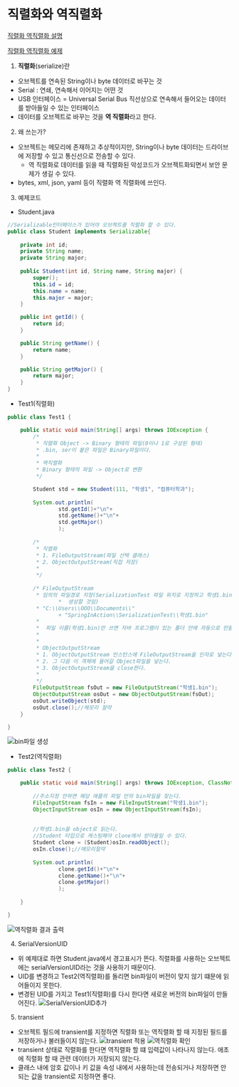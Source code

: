 # 직렬화와 역직렬화

[직렬화 역직렬화 설명](https://www.youtube.com/watch?v=qrQZOPZmt0w)

[직렬화 역직렬화 예제](https://www.youtube.com/watch?v=variM5qJsQM)


1. **직렬화**(serialize)란

- 오브젝트를 연속된 String이나 byte 데이터로 바꾸는 것
- Serial : 연쇄, 연속해서 이어지는 어떤 것
- USB 인터페이스 = Universal Serial Bus 직선상으로 연속해서 들어오는 데이터를 받아들일 수 있는 인터페이스
- 데이터를 오브젝트로 바꾸는 것을 **역 직렬화**라고 한다.


2. 왜 쓰는가?

- 오브젝트는 메모리에 존재하고 추상적이지만, String이나 byte 데이터는 드라이브에 저장할 수 있고
  통신선으로 전송할 수 있다.
    - 역 직렬화로 데이터를 읽을 때 직렬화된 악성코드가 오브젝트화되면서 보안 문제가 생길 수 있다.
- bytes, xml, json, yaml 등이 직렬화 역 직렬화에 쓰인다. 


3. 예제코드

- Student.java
```java
//Serializable인터페이스가 있어야 오브젝트를 직렬화 할 수 있다.
public class Student implements Serializable{
	
	private int id;
	private String name;
	private String major;
	
	public Student(int id, String name, String major) {
		super();
		this.id = id;
		this.name = name;
		this.major = major;
	}

	public int getId() {
		return id;
	}

	public String getName() {
		return name;
	}

	public String getMajor() {
		return major;
	}	
}
```

- Test1(직렬화)
```java
public class Test1 {

	public static void main(String[] args) throws IOException {
		/*
		 * 직렬화 Object -> Binary 형태의 파일(0이나 1로 구성된 형태)
		 * .bin, ser이 붙은 파일은 Binary파일이다.
		 *  
		 * 역직렬화
		 * Binary 형태의 파일 -> Object로 변환
		 */		

		Student std = new Student(111, "학생1", "컴퓨터학과");
		
		System.out.println(
				std.getId()+"\n"+
				std.getName()+"\n"+
				std.getMajor()
				);
		
		/*
		 * 직렬화 
		 * 1. FileOutputStream(파일 선택 클래스) 
		 * 2. ObjectOutputStream(직접 저장)
		 * 
		 */
		
		/* FileOutputStream
		 * 임의의 파일경로 지정(SerializationTest 파일 위치로 지정하고 학생1.bin 파일을 
                *  생성할 것임)
		 * "C:\\Users\\OOO\\Documents\\"
				+ "SpringInAction\\SerializationTest\\학생1.bin"
		 * 
		 *  파일 이름(학생1.bin)만 쓰면 자바 프로그램이 있는 폴더 안에 자동으로 만들어준다.
		 * 
		 * 
		 * ObjectOutputStream
		 * 1. ObjectOutputStream 인스턴스에 FileOutputStream을 인자로 넣는다.
		 * 2. 그 다음 이 객체에 들어갈 Object파일을 넣는다.
		 * 3. ObjectOutputStream을 close한다.
		 * 
		 */
		FileOutputStream fsOut = new FileOutputStream("학생1.bin");
		ObjectOutputStream osOut = new ObjectOutputStream(fsOut);
		osOut.writeObject(std);
		osOut.close();//메모리 절약
	}

}
```
![bin파일 생성](./img/image1.png)


- Test2(역직렬화)
```java
public class Test2 {

	public static void main(String[] args) throws IOException, ClassNotFoundException {
		
		//주소지정 안하면 해당 애플의 파일 안의 bin파일을 찾는다.
		FileInputStream fsIn = new FileInputStream("학생1.bin");
		ObjectInputStream osIn = new ObjectInputStream(fsIn);
		
		
		//학생1.bin을 object로 읽는다.
		//Student 타입으로 캐스팅해야 clone에서 받아들일 수 있다.
		Student clone = (Student)osIn.readObject();
		osIn.close();//메모리절약
		
		System.out.println(
				clone.getId()+"\n"+
				clone.getName()+"\n"+
				clone.getMajor()
				);
		
	}

}

```
![역직렬화 결과 출력](./img/image2.png)


4. SerialVersionUID

- 위 예제대로 하면 Student.java에서 경고표시가 뜬다.
  직렬화를 사용하는 오브젝트에는 serialVersionUID라는 것을 사용하기 때문이다.
- UID를 변경하고 Test2(역직렬화)를 돌리면 bin파일이 버전이 맞지 않기 떄문에 읽어들이지 못한다.
- 변경된 UID를 가지고 Test1(직렬화)를 다시 한다면 새로운 버전의 bin파일이 만들어진다.
![SerialVersionUID추가](./img/image3.png)


5. transient

- 오브젝트 필드에 transient를 지정하면 직렬화 또는 역직렬화 할 때
  지정된 필드를 저장하거나 불러들이지 않는다.
![transient 적용](./img/image4.png "id에 transient 적용")
![역직렬화 확인](./img/image5.png "id값이 0으로 나온다.")
- transient 상태로 직렬화를 한다면 역직렬화 할 떄 입력값이 나타나지 않는다. 애초에 직렬화 할 때 관련 데이터가 저장되지 않는다.
- 클래스 내에 암호 값이나 키 값을 속성 내에서 사용하는데 전송되거나 저장하면 안되는 값을 transient로 지정하면 좋다.


